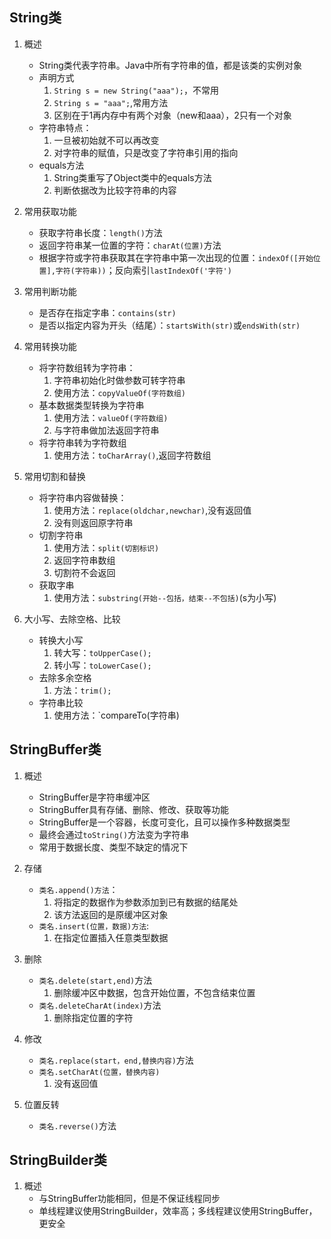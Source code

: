 ## String类
1. 概述
    * String类代表字符串。Java中所有字符串的值，都是该类的实例对象
    * 声明方式
        1. `String s = new String("aaa");`，不常用
        2. `String s = "aaa";`,常用方法
        3. 区别在于1再内存中有两个对象（new和aaa），2只有一个对象
    * 字符串特点：
        1. 一旦被初始就不可以再改变
        2. 对字符串的赋值，只是改变了字符串引用的指向
    * equals方法
        1. String类重写了Object类中的equals方法
        2. 判断依据改为比较字符串的内容

2. 常用获取功能
    * 获取字符串长度：`length()`方法
    * 返回字符串某一位置的字符：`charAt(位置)`方法
    * 根据字符或字符串获取其在字符串中第一次出现的位置：`indexOf([开始位置],字符(字符串))`；反向索引`lastIndexOf('字符')`

3. 常用判断功能
    * 是否存在指定字串：`contains(str)`
    * 是否以指定内容为开头（结尾）：`startsWith(str)`或`endsWith(str)`

4. 常用转换功能
    * 将字符数组转为字符串：
        1. 字符串初始化时做参数可转字符串
        2. 使用方法：`copyValueOf(字符数组)`
    * 基本数据类型转换为字符串
        1. 使用方法：`valueOf(字符数组)`
        2. 与字符串做加法返回字符串
    * 将字符串转为字符数组
        1. 使用方法：`toCharArray()`,返回字符数组

5. 常用切割和替换
    * 将字符串内容做替换：
        1. 使用方法：`replace(oldchar,newchar)`,没有返回值
        2. 没有则返回原字符串
    * 切割字符串
        1. 使用方法：`split(切割标识)`
        2. 返回字符串数组
        3. 切割符不会返回
    * 获取字串
        1. 使用方法：`substring(开始--包括，结束--不包括)`(s为小写)

6. 大小写、去除空格、比较
    * 转换大小写
        1. 转大写：`toUpperCase();`
        2. 转小写：`toLowerCase();`
    * 去除多余空格
        1. 方法：`trim();`
    * 字符串比较
        1. 使用方法：`compareTo(字符串)

## StringBuffer类
1. 概述
    * StringBuffer是字符串缓冲区
    * StringBuffer具有存储、删除、修改、获取等功能
    * StringBuffer是一个容器，长度可变化，且可以操作多种数据类型
    * 最终会通过`toString()`方法变为字符串
    * 常用于数据长度、类型不缺定的情况下

2. 存储
    * `类名.append()方法`：
        1. 将指定的数据作为参数添加到已有数据的结尾处
        2. 该方法返回的是原缓冲区对象
    * `类名.insert(位置，数据)方法`:
        1. 在指定位置插入任意类型数据

3. 删除
    * `类名.delete(start,end)`方法
        1. 删除缓冲区中数据，包含开始位置，不包含结束位置
    * `类名.deleteCharAt(index)`方法
        1. 删除指定位置的字符

4. 修改
    * `类名.replace(start，end,替换内容)`方法
    * `类名.setCharAt(位置，替换内容)`
        1. 没有返回值

5. 位置反转
    * `类名.reverse()`方法

## StringBuilder类
1. 概述
    * 与StringBuffer功能相同，但是不保证线程同步
    * 单线程建议使用StringBuilder，效率高；多线程建议使用StringBuffer，更安全